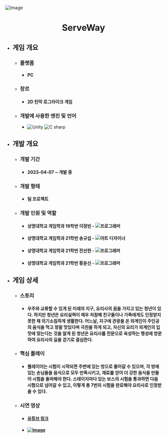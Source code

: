 ![Image](https://github.com/user-attachments/assets/397d734d-967c-417d-b9b4-18b246b6b86b)

<div align="center">
  <H1>ServeWay</H1>
</div>

+ ## **게임 개요**
  + ### 플랫폼
    + #### PC
  + ### 장르
    + #### 2D 탄막 로그라이크 게임
  + ### 개발에 사용한 엔진 및 언어 
    + <img alt="Unity" src ="https://img.shields.io/badge/Unity-FFFFFF.svg?&style=for-the-badge&logo=Unity&logoColor=black"/> <img alt="C sharp" src ="https://img.shields.io/badge/sharp-99CC00.svg?&style=for-the-badge&logo=sharp&logoColor=white"/>
+ ## **개발 개요**
  + ### 개발 기간
    + #### 2023-04-07 ~ 개발 중
  + ### 개발 형태
    + #### 팀 프로젝트
  + ### 개발 인원 및 역할
    + #### 상명대학교 게임학과 19학번 이정빈 - <img alt="프로그래머" src ="https://img.shields.io/badge/메인 프로그래머-FFFFFF.svg?&style=for-the-badge&logo=Unity&logoColor=black"/>
    + #### 상명대학교 게임학과 21학번 송규섭 - <img alt="아트 디자이너" src ="https://img.shields.io/badge/아트 디자이너-7D929E.svg?&style=for-the-badge&logo=aseprite&logoColor=black"/>
    + #### 상명대학교 게임학과 21학번 전선현 - <img alt="프로그래머" src ="https://img.shields.io/badge/UI 프로그래머-FFFFFF.svg?&style=for-the-badge&logo=Unity&logoColor=black"/>
    + #### 상명대학교 게임학과 21학번 황윤신 - <img alt="프로그래머" src ="https://img.shields.io/badge/맵, 멀티플레이 프로그래머-FFFFFF.svg?&style=for-the-badge&logo=Unity&logoColor=black"/>
+ ## **게임 상세**
  + ### 스토리
    + #### 우주와 교류할 수 있게 된 미래의 지구, 요리사의 꿈을 가지고 있는 청년이 있다. 하지만 청년은 요리실력이 매우 처참해 친구들이나 가족에게도 인정받지 못한 채 의기소침하게 생활한다. 어느날, 지구에 관광을 온 외계인이 주인공의 음식을 먹고 정말 맛있다며 극찬을 하게 되고, 자신의 요리가 외계인의 입맛에 맞는다는 것을 알게 된 청년은 요리사를 전문으로 육성하는 행성에 방문하여 요리사의 길을 걷기로 결심한다.
  + ### 핵심 플레이
    + #### 플레이어는 시험이 시작되면 주변에 있는 방으로 들어갈 수 있으며, 각 방에 있는 손님들을 음식으로 모두 만족시키고, 재료를 얻어 더 강한 음식을 만들어 시험을 돌파해야 한다. 스테이지마다 있는 보스의 시험을 통과하면 다음 시험으로 넘어갈 수 있고, 이렇게 총 7번의 시험을 완료해야 요리사로 인정받을 수 있다.
  + ### 시연 영상
    + #### [유튜브 링크](https://youtu.be/tfrjzSx_99M)
    + #### [![Image](https://github.com/user-attachments/assets/397d734d-967c-417d-b9b4-18b246b6b86b)](https://youtu.be/tfrjzSx_99M)
